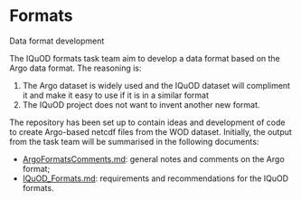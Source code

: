 # Formats
Data format development

The IQuOD formats task team aim to develop a data format based on the Argo data format. The reasoning is:
  1. The Argo dataset is widely used and the IQuOD dataset will compliment it and make it easy to use if it is in a similar format
  2. The IQuOD project does not want to invent another new format.
  
The repository has been set up to contain ideas and development of code to create Argo-based netcdf files from the WOD dataset. Initially, the output from the task team will be summarised in the following documents:

* [ArgoFormatsComments.md](ArgoFormatsComments.md): general notes and comments on the Argo format;
* [IQuOD_Formats.md](IQuOD_Formats.md): requirements and recommendations for the IQuOD formats.
